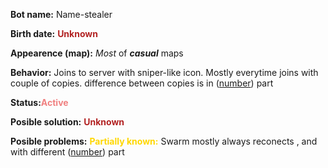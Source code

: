 **Bot name:** Name-stealer

**Birth date:** <span style="color:firebrick">**Unknown**</span>

**Appearence (map):** *Most* of ***casual*** maps

**Behavior:** Joins to server with sniper-like icon. Mostly everytime joins with couple of copies. difference between copies is in ([number]()) part

**Status:**<span style="color:lightcoral">**Active**</span>

**Posible solution:** <span style="color:firebrick">**Unknown**</span>

**Posible problems:** <span style="color:gold">**Partially known:**</span> Swarm mostly always reconects , and with different ([number]()) part